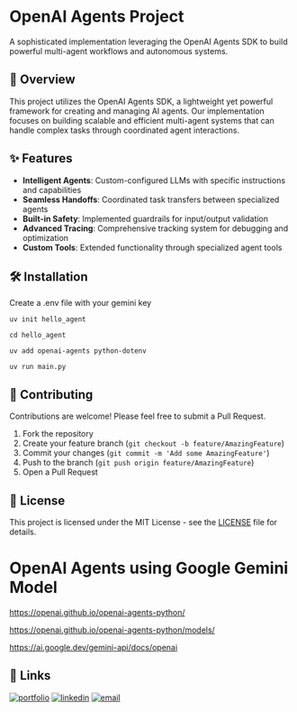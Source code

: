 # OpenAI Agents Project

A sophisticated implementation leveraging the OpenAI Agents SDK to build powerful multi-agent workflows and autonomous systems.

## 🚀 Overview

This project utilizes the OpenAI Agents SDK, a lightweight yet powerful framework for creating and managing AI agents. Our implementation focuses on building scalable and efficient multi-agent systems that can handle complex tasks through coordinated agent interactions.

## ✨ Features

- **Intelligent Agents**: Custom-configured LLMs with specific instructions and capabilities
- **Seamless Handoffs**: Coordinated task transfers between specialized agents
- **Built-in Safety**: Implemented guardrails for input/output validation
- **Advanced Tracing**: Comprehensive tracking system for debugging and optimization
- **Custom Tools**: Extended functionality through specialized agent tools

## 🛠️ Installation


Create a .env file with your gemini key
    
    
    uv init hello_agent

    cd hello_agent

    uv add openai-agents python-dotenv

    uv run main.py

## 🤝 Contributing

Contributions are welcome! Please feel free to submit a Pull Request.

1. Fork the repository
2. Create your feature branch (`git checkout -b feature/AmazingFeature`)
3. Commit your changes (`git commit -m 'Add some AmazingFeature'`)
4. Push to the branch (`git push origin feature/AmazingFeature`)
5. Open a Pull Request

## 📝 License

This project is licensed under the MIT License - see the [LICENSE](LICENSE) file for details.

# OpenAI Agents using Google Gemini Model

https://openai.github.io/openai-agents-python/

https://openai.github.io/openai-agents-python/models/

https://ai.google.dev/gemini-api/docs/openai

## 🔗 Links

[![portfolio](https://img.shields.io/badge/portfolio-000?style=for-the-badge&logo=vercel&logoColor=white)](https://portfolio-woad-sigma-11.vercel.app/)
[![linkedin](https://img.shields.io/badge/linkedin-0A66C2?style=for-the-badge&logo=linkedin&logoColor=white)](https://www.linkedin.com/in/ajmal-ai-engineer/)
[![email](https://img.shields.io/badge/email-D14836?style=for-the-badge&logo=gmail&logoColor=white)](mailto:aknizamani@gmail.com)